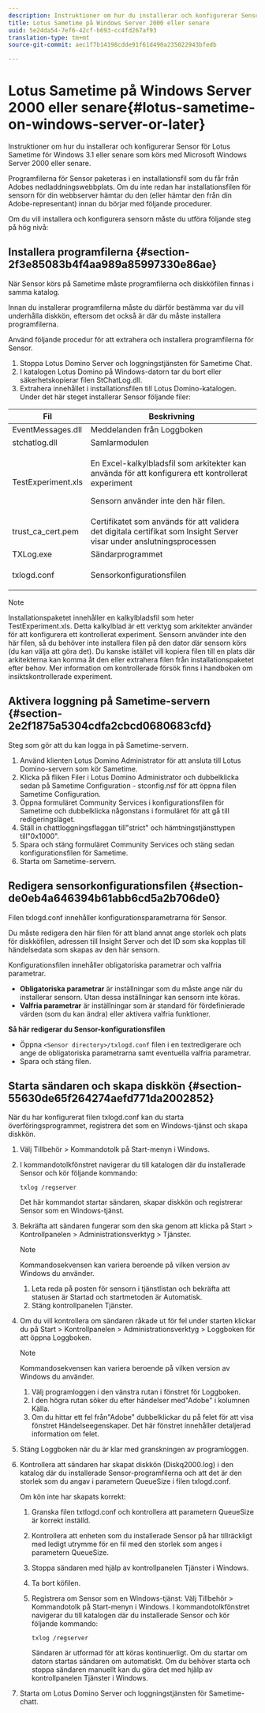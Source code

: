 ```yaml
---
description: Instruktioner om hur du installerar och konfigurerar Sensor för Lotus Sametime för Windows 3.1 eller senare som körs med Microsoft Windows Server 2000 eller senare.
title: Lotus Sametime på Windows Server 2000 eller senare
uuid: 5e24da54-7ef6-42cf-b693-cc4fd267af93
translation-type: tm+mt
source-git-commit: aec1f7b14198cdde91f61d490a235022943bfedb

---
```



# Lotus Sametime på Windows Server 2000 eller senare{#lotus-sametime-on-windows-server-or-later}

Instruktioner om hur du installerar och konfigurerar Sensor för Lotus Sametime för Windows 3.1 eller senare som körs med Microsoft Windows Server 2000 eller senare.

Programfilerna för Sensor paketeras i en installationsfil som du får från Adobes nedladdningswebbplats. Om du inte redan har installationsfilen för sensorn för din webbserver hämtar du den (eller hämtar den från din Adobe-representant) innan du börjar med följande procedurer.

Om du vill installera och konfigurera sensorn måste du utföra följande steg på hög nivå:

## Installera programfilerna {#section-2f3e85083b4f4aa989a85997330e86ae}

När Sensor körs på Sametime måste programfilerna och diskköfilen finnas i samma katalog.

Innan du installerar programfilerna måste du därför bestämma var du vill underhålla diskkön, eftersom det också är där du måste installera programfilerna.

Använd följande procedur för att extrahera och installera programfilerna för Sensor.

1. Stoppa Lotus Domino Server och loggningstjänsten för Sametime Chat.
1. I katalogen Lotus Domino på Windows-datorn tar du bort eller säkerhetskopierar filen StChatLog.dll.
1. Extrahera innehållet i installationsfilen till Lotus Domino-katalogen. Under det här steget installerar Sensor följande filer:

<table id="table_ABFF5F92271B4F3CB0AC68DAB6A5709F"> 
 <thead> 
  <tr> 
   <th colname="col1" class="entry"> Fil </th> 
   <th colname="col2" class="entry"> Beskrivning </th> 
  </tr> 
 </thead>
 <tbody> 
  <tr> 
   <td colname="col1"> EventMessages.dll </td> 
   <td colname="col2"> Meddelanden från Loggboken </td> 
  </tr> 
  <tr> 
   <td colname="col1"> stchatlog.dll </td> 
   <td colname="col2"> Samlarmodulen </td> 
  </tr> 
  <tr> 
   <td colname="col1"> <p>TestExperiment.xls </p> </td> 
   <td colname="col2"> <p>En Excel-kalkylbladsfil som arkitekter kan använda för att konfigurera ett kontrollerat experiment </p> <p>Sensorn använder inte den här filen. </p> </td> 
  </tr> 
  <tr> 
   <td colname="col1"> trust_ca_cert.pem </td> 
   <td colname="col2"> Certifikatet som används för att validera det digitala certifikat som Insight Server visar under anslutningsprocessen </td> 
  </tr> 
  <tr> 
   <td colname="col1"> TXLog.exe </td> 
   <td colname="col2"> Sändarprogrammet </td> 
  </tr> 
  <tr> 
   <td colname="col1"> <p>txlogd.conf </p> </td> 
   <td colname="col2"> Sensorkonfigurationsfilen </td> 
  </tr> 
 </tbody> 
</table>

>[!NOTE]
>
>Installationspaketet innehåller en kalkylbladsfil som heter TestExperiment.xls. Detta kalkylblad är ett verktyg som arkitekter använder för att konfigurera ett kontrollerat experiment. Sensorn använder inte den här filen, så du behöver inte installera filen på den dator där sensorn körs (du kan välja att göra det). Du kanske istället vill kopiera filen till en plats där arkitekterna kan komma åt den eller extrahera filen från installationspaketet efter behov. Mer information om kontrollerade försök finns i handboken om insiktskontrollerade experiment.

## Aktivera loggning på Sametime-servern {#section-2e2f1875a5304cdfa2cbcd0680683cfd}

Steg som gör att du kan logga in på Sametime-servern.

1. Använd klienten Lotus Domino Administrator för att ansluta till Lotus Domino-servern som kör Sametime.
1. Klicka på fliken Filer i Lotus Domino Administrator och dubbelklicka sedan på Sametime Configuration - stconfig.nsf för att öppna filen Sametime Configuration.
1. Öppna formuläret Community Services i konfigurationsfilen för Sametime och dubbelklicka någonstans i formuläret för att gå till redigeringsläget.
1. Ställ in chattloggningsflaggan till&quot;strict&quot; och hämtningstjänsttypen till&quot;0x1000&quot;.
1. Spara och stäng formuläret Community Services och stäng sedan konfigurationsfilen för Sametime.
1. Starta om Sametime-servern.

## Redigera sensorkonfigurationsfilen {#section-de0eb4a646394b61abb6cd5a2b706de0}

Filen txlogd.conf innehåller konfigurationsparametrarna för Sensor.

Du måste redigera den här filen för att bland annat ange storlek och plats för diskköfilen, adressen till Insight Server och det ID som ska kopplas till händelsedata som skapas av den här sensorn.

Konfigurationsfilen innehåller obligatoriska parametrar och valfria parametrar.

* **Obligatoriska parametrar** är inställningar som du måste ange när du installerar sensorn. Utan dessa inställningar kan sensorn inte köras.
* **Valfria parametrar** är inställningar som är standard för fördefinierade värden (som du kan ändra) eller aktivera valfria funktioner.

**Så här redigerar du Sensor-konfigurationsfilen**

* Öppna `<Sensor directory>/txlogd.conf` filen i en textredigerare och ange de obligatoriska parametrarna samt eventuella valfria parametrar.
* Spara och stäng filen.

## Starta sändaren och skapa diskkön {#section-55630de65f264274aefd771da2002852}

När du har konfigurerat filen txlogd.conf kan du starta överföringsprogrammet, registrera det som en Windows-tjänst och skapa diskkön.

1. Välj Tillbehör > Kommandotolk på Start-menyn i Windows.
1. I kommandotolkfönstret navigerar du till katalogen där du installerade Sensor och kör följande kommando:

   ```
   txlog /regserver
   ```

   Det här kommandot startar sändaren, skapar diskkön och registrerar Sensor som en Windows-tjänst.

1. Bekräfta att sändaren fungerar som den ska genom att klicka på Start > Kontrollpanelen > Administrationsverktyg > Tjänster.

   >[!NOTE]
   >
   >Kommandosekvensen kan variera beroende på vilken version av Windows du använder.

   1. Leta reda på posten för sensorn i tjänstlistan och bekräfta att statusen är Startad och startmetoden är Automatisk.
   1. Stäng kontrollpanelen Tjänster.

1. Om du vill kontrollera om sändaren råkade ut för fel under starten klickar du på Start > Kontrollpanelen > Administrationsverktyg > Loggboken för att öppna Loggboken.

   >[!NOTE]
   >
   >Kommandosekvensen kan variera beroende på vilken version av Windows du använder.

   1. Välj programloggen i den vänstra rutan i fönstret för Loggboken.
   1. I den högra rutan söker du efter händelser med&quot;Adobe&quot; i kolumnen Källa.
   1. Om du hittar ett fel från&quot;Adobe&quot; dubbelklickar du på felet för att visa fönstret Händelseegenskaper. Det här fönstret innehåller detaljerad information om felet.

1. Stäng Loggboken när du är klar med granskningen av programloggen.
1. Kontrollera att sändaren har skapat diskkön (Diskq2000.log) i den katalog där du installerade Sensor-programfilerna och att det är den storlek som du angav i parametern QueueSize i filen txlogd.conf.

   Om kön inte har skapats korrekt:

   1. Granska filen txtlogd.conf och kontrollera att parametern QueueSize är korrekt inställd.
   1. Kontrollera att enheten som du installerade Sensor på har tillräckligt med ledigt utrymme för en fil med den storlek som anges i parametern QueueSize.
   1. Stoppa sändaren med hjälp av kontrollpanelen Tjänster i Windows.
   1. Ta bort köfilen.
   1. Registrera om Sensor som en Windows-tjänst: Välj Tillbehör > Kommandotolk på Start-menyn i Windows. I kommandotolkfönstret navigerar du till katalogen där du installerade Sensor och kör följande kommando:

      ```
      txlog /regserver
      ```

      Sändaren är utformad för att köras kontinuerligt. Om du startar om datorn startas sändaren om automatiskt. Om du behöver starta och stoppa sändaren manuellt kan du göra det med hjälp av kontrollpanelen Tjänster i Windows.

1. Starta om Lotus Domino Server och loggningstjänsten för Sametime-chatt.

